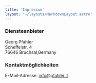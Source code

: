 ```yaml
---
title: 'Impressum'
layout: '~/layouts/MarkdownLayout.astro'
---
```


### Diensteanbieter

Georg Pfahler   
Scheffelstr. 4  
76646 Bruchsal,Germany

### Kontaktmöglichkeiten

E-Mail-Adresse: info@pfahler.it